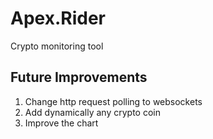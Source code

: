 # Apex.Rider
Crypto monitoring tool

## Future Improvements
1. Change http request polling to websockets
2. Add dynamically any crypto coin
3. Improve the chart


